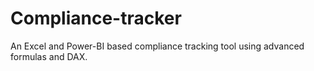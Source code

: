 # Compliance-tracker
An Excel and Power-BI based compliance tracking tool using advanced formulas and DAX.
